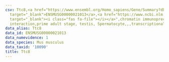 ```yaml
---
csv: Ttc8,<a href="https://www.ensembl.org/Homo_sapiens/Gene/Summary?db=core;g=ENSMUSG00000021013"
  target="_blank">ENSMUSG00000021013</a>,<a href="https://www.ncbi.nlm.nih.gov/pubmed/25450459"
  target="_blank"><i class="fas fa-file"></i></a>",chromatin immunoprecipitation assay,direct
  interaction,prime adult stage, testis, Spermatocyte,,,transcriptional regulation,
data_alias: Ttc8
data_id: ENSMUSG00000021013
data_numevidence: 1
data_species: Mus musculus
data_taxid: '10090'
title: Ttc8
---
```


